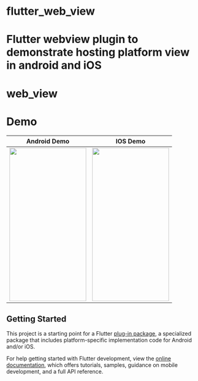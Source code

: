 # flutter_web_view
Flutter webview plugin to demonstrate hosting platform view in android and iOS
=======
# web_view

# Demo
| **Android Demo** | **IOS Demo** |
| :------------: | :------------: |   
| <img src="https://cdn-images-1.medium.com/max/1000/1*W7zhtGjMDnyRzeNPORdzqA.gif" width="200" height="400" /> | <img src="https://cdn-images-1.medium.com/max/1000/1*Scuk0E2OJpzF0UbEoik_3A.gif" width="200" height="400" /> |


## Getting Started

This project is a starting point for a Flutter
[plug-in package](https://flutter.dev/developing-packages/),
a specialized package that includes platform-specific implementation code for
Android and/or iOS.

For help getting started with Flutter development, view the
[online documentation](https://flutter.dev/docs), which offers tutorials,
samples, guidance on mobile development, and a full API reference.
